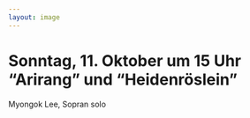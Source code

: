 ```yaml
---
layout: image
---
```


# Sonntag, 11. Oktober um 15 Uhr  “Arirang” und “Heidenröslein”

Myongok Lee, Sopran solo
